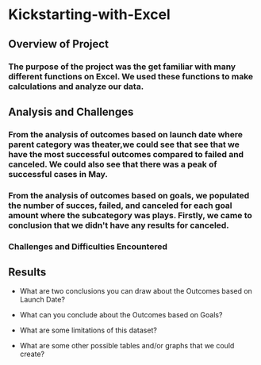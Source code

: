 # Kickstarting-with-Excel
## Overview of Project
### The purpose of the project was the get familiar with many different functions on Excel. We used these functions to make calculations and analyze our data.

## Analysis and Challenges
### From the analysis of outcomes based on launch date where parent category was theater,we could see that see that we have the most successful outcomes compared to failed and canceled. We could also see that there was a peak of successful cases in May.

### From the analysis of outcomes based on goals, we populated the number of succes, failed, and canceled for each goal amount where the subcategory was plays. Firstly, we came to conclusion that we didn't have any results for canceled. 



### Challenges and Difficulties Encountered

## Results

- What are two conclusions you can draw about the Outcomes based on Launch Date?

- What can you conclude about the Outcomes based on Goals?

- What are some limitations of this dataset?

- What are some other possible tables and/or graphs that we could create?
